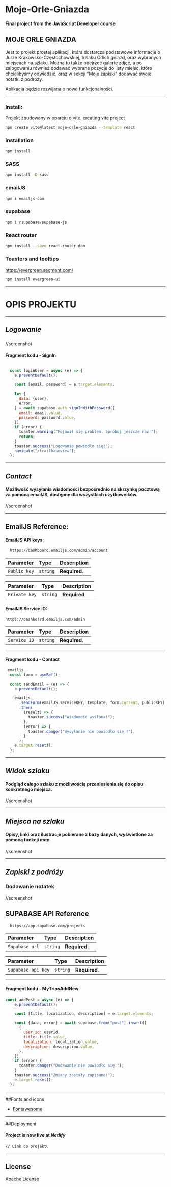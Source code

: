 # Moje-Orle-Gniazda
**Final project from the JavaScript Developer course**

## MOJE ORLE GNIAZDA

Jest to projekt prostej aplikacji, która dostarcza podstawowe informacje o Jurze Krakowsko-Częstochowskiej, Szlaku Orlich gniazd, oraz wybranych miejscach na szlaku.
Można tu także obejrzeć galerię zdjęć, a po zalogowaniu również dodawać wybrane pozycje do listy miejsc, które chcielibyśmy odwiedzić, oraz w sekcji "Moje zapiski" dodawać swoje notatki z podróży.

Aplikacja będzie rozwijana o nowe funkcjonalności.

---

### Install:

Projekt zbudowany w oparciu o vite.
creating vite project
```bash
npm create vite@latest moje-orle-gniazda --template react
```
### installation
```bash
npm install
```
### SASS
```bash
npm install -D sass
```
### emailJS
```bash
npm i emailjs-com
```
### supabase
```bash
npm i @supabase/supabase-js
```
### React router
```bash
npm install --save react-router-dom
```
### Toasters and tooltips
https://evergreen.segment.com/
```bash
npm install evergreen-ui
```
---

# OPIS PROJEKTU

---

## *Logowanie*
### 
//screenshot
 

 
 
#### Fragment kodu - **SignIn**

```javascript

  const loginUser = async (e) => {
    e.preventDefault();

    const [email, password] = e.target.elements;

    let {
      data: {user},
      error,
    } = await supabase.auth.signInWithPassword({
      email: email.value,
      password: password.value,
    });
    if (error) {
      toaster.warning("Pojawił się problem. Spróbuj jeszcze raz!");
      return;
    }
    toaster.success("Logowanie powiodło się!");
    navigate("/trailbaseview");
  };

```


---

## *Contact*

#### Możliwość wysyłania wiadomości bezpośrednio na skrzynkę pocztową za pomocą emailJS, dostępne dla wszystkich użytkowników.
//screenshot

---

## EmailJS Reference:

#### EmailJS API keys:
```http
  https://dashboard.emailjs.com/admin/account
```

| Parameter | Type     | Description                |
| :-------- | :------- | :------------------------- |
| `Public key` | `string` | **Required**.|


| Parameter | Type     | Description                       |
| :-------- | :------- | :-------------------------------- |
| `Private key`      | `string` | **Required**.  |

#### EmailJS Service ID:

```http
https://dashboard.emailjs.com/admin
```

| Parameter | Type     | Description                |
| :-------- | :------- | :------------------------- |
| `Service ID` | `string` | **Required**.|

---

#### Fragment kodu - **Contact**

```javascript
 emailjs
  const form = useRef();

  const sendEmail = (e) => {
    e.preventDefault();

    emailjs
      .sendForm(emailJS_serviceKEY, template, form.current, publicKEY)
      .then(
        (result) => {
          toaster.success("Wiadomość wysłana!");
        },
        (error) => {
          toaster.danger("Wysyłanie nie powiodło się !");
        }
      );
    e.target.reset();
  };
```

---

## *Widok szlaku*
#### Podgląd całego szlaku z możliwością przeniesienia się do opisu konkretnego miejsca.
//screenshot

---

## *Miejsca na szlaku*
#### Opisy, linki oraz ilustracje pobierane z bazy danych, wyświetlone za pomocą funkcji *map*.

//screenshot


---

## *Zapiski z podróży*
### Dodawanie notatek 
//screenshot

 
 ## SUPABASE API Reference


```http
  https://app.supabase.com/projects
```

| Parameter | Type     | Description                |
| :-------- | :------- | :------------------------- |
| `Supabase url` | `string` | **Required**.|


| Parameter | Type     | Description                       |
| :-------- | :------- | :-------------------------------- |
| `Supabase api key`      | `string` | **Required**.  |
---


#### Fragment kodu - **MyTripsAddNew**
```javascript
const addPost = async (e) => {
    e.preventDefault();

    const [title, localization, description] = e.target.elements;

    const {data, error} = await supabase.from("post").insert([
      {
        user_id: userId,
        title: title.value,
        localization: localization.value,
        description: description.value,
      },
    ]);
    if (error) {
      toaster.danger("Dodawanie nie powiodło się!");
    }
    toaster.success("Zmiany zostały zapisane!");
    e.target.reset();
  };
```

---
##Fonts and icons

 - [Fontawesome](https://fontawesome.com/icons)

---
##Deployment
#### Project is now live at *Netlify*
```https
// Link do projektu
```
---

## License
[Apache License](https://www.apache.org/licenses/LICENSE-2.0)

